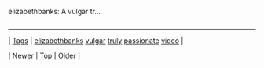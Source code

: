 <!--
title: elizabethbanks
date: 2020-06-28T15:27:00.135Z
tags: elizabethbanks, vulgar, truly, passionate, video
-->


elizabethbanks: A vulgar tr...

<video controls="controls" autoplay="autoplay" src="https://www.youtube.com/watch?v=NGGACRwYDo8" type="video/mp4" width="0" height="0"></video>

<!--BOTTOM-POST-NAVIGATION-->
---

| [Tags](tags.md) | [elizabethbanks](tag-elizabethbanks.md) [vulgar](tag-vulgar.md) [truly](tag-truly.md) [passionate](tag-passionate.md) [video](tag-video.md) |

| [Newer](152850362066.md) | [Top](index.md) | [Older](152893090840.md) |